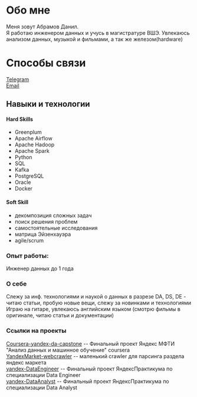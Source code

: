 
  
# Обо мне  
Меня зовут Абрамов Данил.  
Я работаю инженером данных и учусь в магистратуре ВШЭ. Увлекаюсь анализом данных, музыкой и фильмами, а так же железом(hardware)  
  
# Способы связи
[Telegram](https://t.me/riskofstorm)  
[Email](fake@mail[.]com)  
  
## Навыки и технологии  
#### Hard Skills  
  - Greenplum  
  - Apache Airflow  
  - Apache Hadoop  
  - Apache Spark  
  - Python  
  - SQL  
  - Kafka  
  - PostgreSQL  
  - Oracle  
  - Docker  
#### Soft Skill  
  - декомпозиция сложных задач  
  - поиск решения проблем  
  - самостоятельные исследования  
  - матрица Эйзенхауэра  
  - agile/scrum  
      
  
### Опыт работы:  
  Инженер данных до 1 года   
### О себе  
Слежу за инф. технологиями и наукой о данных в разрезе DA, DS, DE - читаю статьи, пробую новые вещи, слежу за новинками и технологиями  
Играю на гитаре, увлекаюсь английским языком (смотрю фильмы в оригинале, читаю статьи и документации)  

### Ссылки на проекты  
  
[Coursera-yandex-da-capstone](https://github.com/RiskofStorm/Coursera-yandex-da-capstone) -- Финальный проект Яндекс МФТИ "Анализ данных и машинное обучение" coursera  
[YandexMarket-webcrawler](https://github.com/RiskofStorm/YandexMarket-webcrawler) -- маленький crawler для парсинга раздела яндекс маркета  
[yandex-DataEngineer](https://github.com/RiskofStorm/de-project-final) -- Финальный проект ЯндексПрактикума по специализации Data Engineer  
[yandex-DataAnalyst](https://github.com/RiskofStorm/Data-analysis-projects/tree/main/final) -- Финальный проект ЯндексПрактикума по специализации Data Analyst  
  
